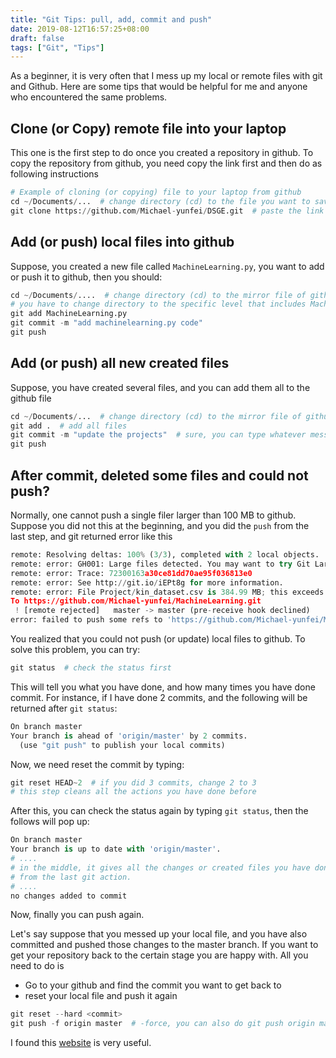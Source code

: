 ```yaml
---
title: "Git Tips: pull, add, commit and push"
date: 2019-08-12T16:57:25+08:00
draft: false
tags: ["Git", "Tips"]
---
```


As a beginner, it is very often that I mess up my local or remote files with git and Github. Here are some tips that would be helpful for me and anyone who encountered the same problems.

## Clone (or Copy) remote file into your laptop

This one is the first step to do once you created a repository in github. To copy the repository from github, you need copy the link first and then do as following instructions
```python
# Example of cloning (or copying) file to your laptop from github
cd ~/Documents/...  # change directory (cd) to the file you want to save
git clone https://github.com/Michael-yunfei/DSGE.git  # paste the link of repository
```

## Add (or push) local files into github

Suppose, you created a new file called `MachineLearning.py`, you want to add or push it to github, then you should:
```python
cd ~/Documents/....  # change directory (cd) to the mirror file of github
# you have to change directory to the specific level that includes MachineLearning.py
git add MachineLearning.py
git commit -m "add machinelearning.py code"
git push
```

## Add (or push) all new created files

Suppose, you have created several files, and you can add them all to the github file

```python
cd ~/Documents/...  # change directory (cd) to the mirror file of github
git add .  # add all files
git commit -m "update the projects"  # sure, you can type whatever message you want
git push
```

## After commit, deleted some files and could not push?

Normally, one cannot push a single filer larger than 100 MB to github. Suppose you did not this at the beginning, and you did the `push` from the last step, and git returned error like this
```python
remote: Resolving deltas: 100% (3/3), completed with 2 local objects.
remote: error: GH001: Large files detected. You may want to try Git Large File Storage - https://git-lfs.github.com.
remote: error: Trace: 72300163a30ce81dd70ae95f036813e0
remote: error: See http://git.io/iEPt8g for more information.
remote: error: File Project/kin_dataset.csv is 384.99 MB; this exceeds GitHub's file size limit of 100.00 MB
To https://github.com/Michael-yunfei/MachineLearning.git
 ! [remote rejected]   master -> master (pre-receive hook declined)
error: failed to push some refs to 'https://github.com/Michael-yunfei/MachineLearning.git'
```

You realized that you could not push (or update) local files to github. To solve this problem, you can try:

```python
git status  # check the status first
```

This will tell you what you have done, and how many times you have done commit. For instance, if I have done 2 commits, and the following will be returned after `git status`:

```python
On branch master
Your branch is ahead of 'origin/master' by 2 commits.
  (use "git push" to publish your local commits)
```

Now, we need reset the commit by typing:

```python
git reset HEAD~2  # if you did 3 commits, change 2 to 3
# this step cleans all the actions you have done before
```

After this, you can check the status again by typing `git status`, then the follows will pop up:

```python
On branch master
Your branch is up to date with 'origin/master'.
# ....
# in the middle, it gives all the changes or created files you have done
# from the last git action.
# ....
no changes added to commit
```

Now, finally you can push again.

Let's say suppose that you messed up your local file, and you have also committed and pushed those changes to the master branch. If you want to get your repository back to the certain stage you are happy with. All you need to do is

* Go to your github and find the commit you want to get back to
* reset your local file and push it again

```python
git reset --hard <commit>
git push -f origin master  # -force, you can also do git push origin master
```

I found this [website](https://book.git-scm.com/book/en/v2) is very useful. 
